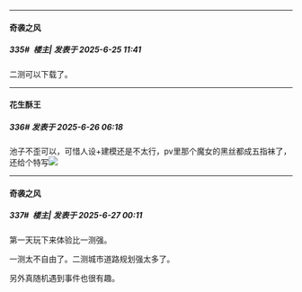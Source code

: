 ﻿
*****

####  奇袭之风  
##### 335#         楼主| 发表于 2025-6-25 11:41

二测可以下载了。


*****

####  花生酥王  
##### 336#       发表于 2025-6-26 06:18

池子不歪可以，可惜人设+建模还是不太行，pv里那个魔女的黑丝都成五指袜了，还给个特写<img src="https://static.stage1st.com/image/smiley/face2017/002.png" referrerpolicy="no-referrer">


*****

####  奇袭之风  
##### 337#         楼主| 发表于 2025-6-27 00:11

第一天玩下来体验比一测强。

一测太不自由了。二测城市道路规划强太多了。

另外真随机遇到事件也很有趣。

